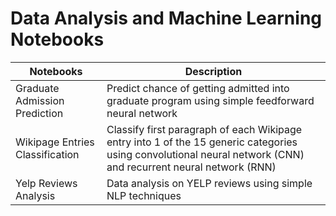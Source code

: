 # Data Analysis and Machine Learning Notebooks
| Notebooks                      | Description                         |
|-------------------------------|-------------------------------------|
| Graduate Admission Prediction | Predict chance of getting admitted into graduate program using simple feedforward neural network |
| Wikipage Entries Classification | Classify first paragraph of each Wikipage entry into 1 of the 15 generic categories using convolutional neural network (CNN) and recurrent neural network (RNN) |
| Yelp Reviews Analysis | Data analysis on YELP reviews using simple NLP techniques |
 
